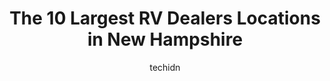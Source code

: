 ---
layout: ampstory
image: https://i0.wp.com/paketmu.com/wp-content/uploads/2023/06/camping-world-0-in-new-hampshire-1686371642.jpeg?resize=640,853
author: techidn
featured: false
description: Explore the diverse RV Dealer scene in New Hampshire, home to an incredible selection of 10 establishments catering to every taste. Whether youre in search of iconic favorites or undiscover
title: The 10 Largest RV Dealers Locations in New Hampshire
cover:
   title: The 10 Largest RV Dealers Locations in New Hampshire
   subtitle: RICKPATE
   background: https://paketmu.com/wp-content/uploads/2023/06/camping-world-0-in-new-hampshire-1686371642.jpeg

pages: 
 - layout: thirds
   top: <h1>#1 Camping World</h1>
   bottom: "<p>Staff is friendly and helpful. They answer all my questions when I go in. Havent quite been in the market to buy a camper but I have looked over several models. There ar</p>"
   background: https://paketmu.com/wp-content/uploads/2023/06/camping-world-1-in-new-hampshire-1686371643.jpeg
   backgroundblur: true
 - layout: thirds
   top: <h1>#2 Camping World</h1>
   bottom: "<p>We recently decided to purchase a camper. We visited Camping World of Chichester, New Hampshire. Our sales associate was Edward Gonzalez who provided us awesome service.E</p>"
   background: https://paketmu.com/wp-content/uploads/2023/06/camping-world-2-in-new-hampshire-1686371644.jpeg
   cta:
      link: https://paketmu.com/the-10-largest-rv-dealers-locations-in-new-hampshire/
      text: The 10 Largest RV Dealers Locations in New Hampshire
 - layout: thirds
   top: <h1>#3 Campers Inn RV of Merrimack</h1>
   bottom: "<p>We have completed a second great RV purchase experience with Campers Inn of Merrimack NH. We found Dylan to be very knowledgeable about the RV units and answered all our </p>"
   background: https://paketmu.com/wp-content/uploads/2023/06/camping-world-3-in-new-hampshire-1686371645.jpeg
   cta:
      link: https://paketmu.com/the-10-largest-rv-dealers-locations-in-new-hampshire/
      text: The 10 Largest RV Dealers Locations in New Hampshire
 - layout: thirds
   top: <h1>#4 Campers Inn RV of Kingston</h1>
   bottom: "<p>146 NH-125, Kingston, NH 03848, United States</p>"
   background: https://images.unsplash.com/photo-1462556791646-c201b8241a94?ixlib=rb-4.0.3&ixid=MnwxMjA3fDB8MHxwaG90by1wYWdlfHx8fGVufDB8fHx8&auto=format&fit=crop&w=640&h=853&q=80
   cta:
      link: https://paketmu.com/the-10-largest-rv-dealers-locations-in-new-hampshire/
      text: The 10 Largest RV Dealers Locations in New Hampshire
 - layout: thirds
   top: <h1>#5 Cold Springs RV llc</h1>
   bottom: "<p>530 S Stark Hwy, Weare, NH 03281, United States</p>"
   background: https://images.unsplash.com/photo-1541356665065-22676f35dd40?ixlib=rb-4.0.3&ixid=MnwxMjA3fDB8MHxwaG90by1wYWdlfHx8fGVufDB8fHx8&auto=format&fit=crop&w=640&h=853&q=80
   cta:
      link: https://paketmu.com/the-10-largest-rv-dealers-locations-in-new-hampshire/
      text: The 10 Largest RV Dealers Locations in New Hampshire
 - layout: thirds
   top: <h1>#6 Rte. 125 RV & Marine</h1>
   bottom: "<p>343 Gonic Rd, Rochester, NH 03839, United States</p>"
   background: https://images.unsplash.com/photo-1613843873231-1447db182f97?ixlib=rb-4.0.3&ixid=MnwxMjA3fDB8MHxwaG90by1wYWdlfHx8fGVufDB8fHx8&auto=format&fit=crop&w=640&h=853&q=80
   cta:
      link: https://paketmu.com/the-10-largest-rv-dealers-locations-in-new-hampshire/
      text: The 10 Largest RV Dealers Locations in New Hampshire
 - layout: thirds
   top: <h1>#7 RV One Superstores New Hampshire</h1>
   bottom: "<p>2060 Dover Rd, Epsom, NH 03234, United States</p>"
   background: https://images.unsplash.com/photo-1620421680010-0766ff230392?ixlib=rb-4.0.3&ixid=MnwxMjA3fDB8MHxwaG90by1wYWdlfHx8fGVufDB8fHx8&auto=format&fit=crop&w=640&h=853&q=80
   cta:
      link: https://paketmu.com/the-10-largest-rv-dealers-locations-in-new-hampshire/
      text: The 10 Largest RV Dealers Locations in New Hampshire
 - layout: thirds
   middle: Continue reading...
   background: https://images.unsplash.com/photo-1597773150796-e5c14ebecbf5?ixlib=rb-4.0.3&ixid=MnwxMjA3fDB8MHxwaG90by1wYWdlfHx8fGVufDB8fHx8&auto=format&fit=crop&w=640&h=853&q=80
   cta:
      link: https://paketmu.com/the-10-largest-rv-dealers-locations-in-new-hampshire/
      text: The 10 Largest RV Dealers Locations in New Hampshire
      
---